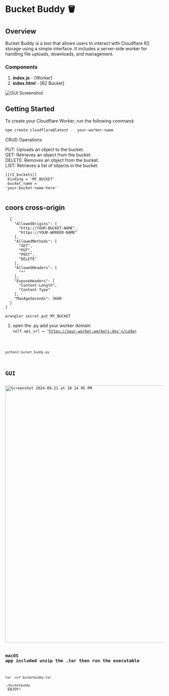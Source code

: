 # Bucket Buddy 🪣

## Overview

Bucket Buddy is a tool that allows users to interact with Cloudflare R2 storage using a simple interface. It includes a server-side worker for handling file uploads, downloads, and management.

### Components

1. **index.js** - [Worker]
2. **index.html** - [R2 Bucket]

![GUI Screenshot](https://github.com/user-attachments/assets/1906c175-31ba-4d25-b1da-ce2f5f43a47e)

## Getting Started

To create your Cloudflare Worker, run the following command:

```bash
npm create cloudflare@latest -- your-worker-name
```

CRUD Operations

PUT: Uploads an object to the bucket.<br>
GET: Retrieves an object from the bucket.<br>
DELETE: Removes an object from the bucket.<br>
LIST: Retrieves a list of objects in the bucket.<br>

<code>[[r2_buckets]]<br>
binding = 'MY_BUCKET'<br>
bucket_name = 'your-bucket-name-here'<br>
</code>


## coors cross-origin

```[
  {
    "AllowedOrigins": [
      "http://YOUR-BUCKET-NAME",
      "https://YOUR-WORKER-NAME"
    ],
    "AllowedMethods": [
      "GET",
      "PUT",
      "POST",
      "DELETE"
    ],
    "AllowedHeaders": [
      "*"
    ],
    "ExposeHeaders": [
      "Content-Length",
      "Content-Type"
    ],
    "MaxAgeSeconds": 3600
  }
]

```
<code>wrangler secret put MY_BUCKET</code><br>

1. open the .py add your worker domain<br>
<code>self.api_url = 'https://your-worker.workers.dev'</code>

<code>python3 bucket_buddy.py</code>

## GUI

<img width="818" alt="Screenshot 2024-09-21 at 10 14 05 PM" src="https://github.com/user-attachments/assets/8e780f38-53cd-4e4d-9491-e5eb24fe4e87">

### macOS app included unzip the .tar then run  the executable 
<code>tar -xvf bucketbuddy.tar</code><br>
<code>./bucketbuddy</code><br>
ENJOY!









